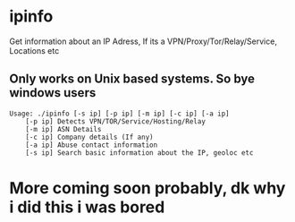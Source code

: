 # ipinfo
Get information about an IP Adress, If its a VPN/Proxy/Tor/Relay/Service, Locations etc

<h2>Only works on Unix based systems. So bye windows users</h2>


```
Usage: ./ipinfo [-s ip] [-p ip] [-m ip] [-c ip] [-a ip]
	[-p ip] Detects VPN/TOR/Service/Hosting/Relay
	[-m ip] ASN Details
	[-c ip] Company details (If any)
	[-a ip] Abuse contact information
	[-s ip] Search basic information about the IP, geoloc etc
```
 
 
 
<h1>More coming soon probably, dk why i did this i was bored</h1>
